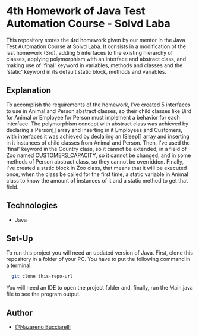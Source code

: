 # 4th Homework of Java Test Automation Course - Solvd Laba
This repository stores the 4rd homework given by our mentor in the Java Test 
Automation Course at Solvd Laba. It consists in a modification of the last 
homework (3rd), adding 5 interfaces to the existing hierarchy of classes, 
applying polymorphism with an interface and abstract class, and making use 
of 'final' keyword in variables, methods and classes and the 'static' 
keyword in its default static block, methods and variables.

## Explanation

To accomplish the requirements of the homework, I've created 5 interfaces
to use in Animal and Person abstract classes, so their child classes
like Bird for Animal or Employee for Person must implement a behavior 
for each interface. The polymorphism concept with abstract class was 
achieved by declaring a Person[] array and inserting in it Employees and
Customers, with interfaces it was achieved by declaring an ISleep[] array 
and inserting in it instances of child classes from Animal and Person.
Then, I've used the 'final' keyword in the Country class, so it cannot 
be extended, in a field of Zoo named CUSTOMERS_CAPACITY, so it cannot be
changed, and in some methods of Person abstract class, so they cannot be
overridden. Finally, I've created a static block in Zoo class, that means
that it will be executed once, when the class be called for the first time,
a static variable in Animal class to know the amount of instances of it and 
a static method to get that field.

## Technologies

- Java

## Set-Up

To run this project you will need an updated version of Java.
First, clone this repository in a folder of your PC.
You have to put the following command in a terminal:

```bash
  git clone this-repo-url
```
You will need an IDE to open the project folder and, finally, run the Main.java 
file to see the program output.

## Author

- [@Nazareno Bucciarelli](https://github.com/nazabucciarelli)
